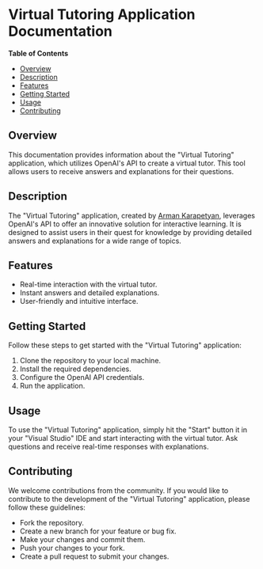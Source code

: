 # Virtual Tutoring Application Documentation

**Table of Contents**
- [Overview](#overview)
- [Description](#description)
- [Features](#features)
- [Getting Started](#getting-started)
- [Usage](#usage)
- [Contributing](#contributing)

## Overview

This documentation provides information about the "Virtual Tutoring" application, which utilizes OpenAI's API to create a virtual tutor. This tool allows users to receive answers and explanations for their questions.

## Description

The "Virtual Tutoring" application, created by [Arman Karapetyan](https://github.com/thearmankarapetyan), leverages OpenAI's API to offer an innovative solution for interactive learning. It is designed to assist users in their quest for knowledge by providing detailed answers and explanations for a wide range of topics.

## Features

- Real-time interaction with the virtual tutor.
- Instant answers and detailed explanations.
- User-friendly and intuitive interface.

## Getting Started

Follow these steps to get started with the "Virtual Tutoring" application:

1. Clone the repository to your local machine.
2. Install the required dependencies.
3. Configure the OpenAI API credentials.
4. Run the application.

## Usage

To use the "Virtual Tutoring" application, simply hit the "Start" button it in your "Visual Studio" IDE and start interacting with the virtual tutor. Ask questions and receive real-time responses with explanations.

## Contributing

We welcome contributions from the community. If you would like to contribute to the development of the "Virtual Tutoring" application, please follow these guidelines:
- Fork the repository.
- Create a new branch for your feature or bug fix.
- Make your changes and commit them.
- Push your changes to your fork.
- Create a pull request to submit your changes.
  
